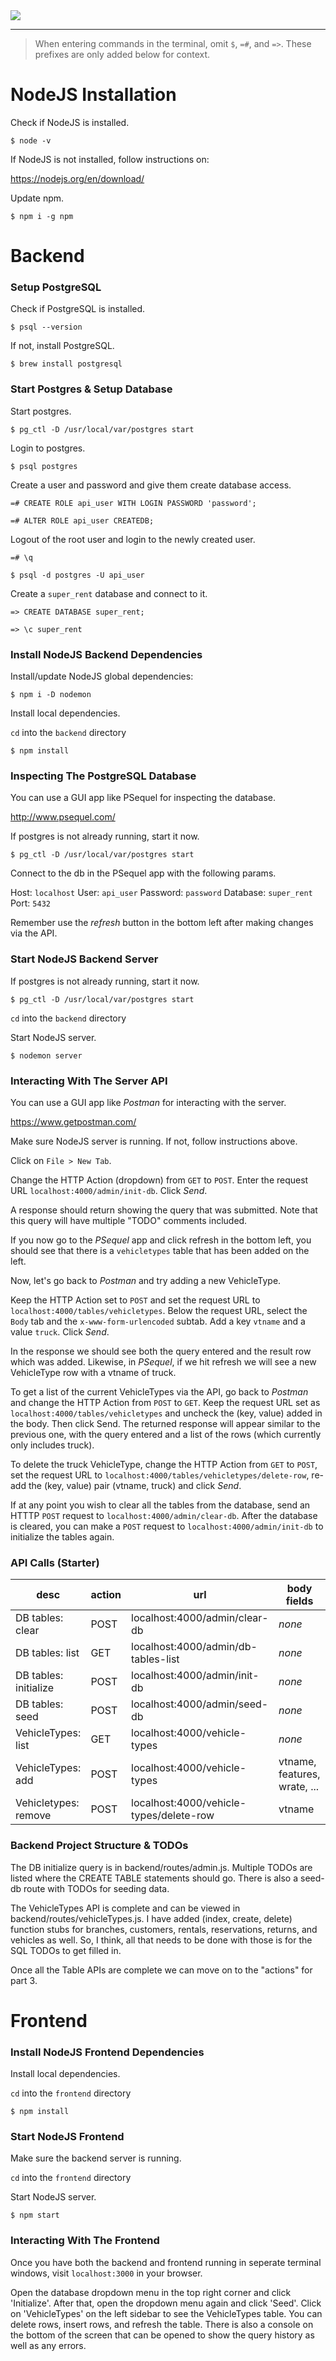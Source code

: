 <img src="https://raw.githubusercontent.com/alexgausman/super-rent/master/preview.png?sanitize=true&raw=true" />

---

> When entering commands in the terminal, omit `$`, `=#`, and `=>`. These prefixes are only added below for context.

# NodeJS Installation

Check if NodeJS is installed.

`$ node -v`

If NodeJS is not installed, follow instructions on:

https://nodejs.org/en/download/

Update npm.

`$ npm i -g npm`


# Backend

### Setup PostgreSQL

Check if PostgreSQL is installed.

`$ psql --version`

If not, install PostgreSQL.

`$ brew install postgresql`

### Start Postgres & Setup Database

Start postgres.

`$ pg_ctl -D /usr/local/var/postgres start`

Login to postgres.

`$ psql postgres`

Create a user and password and give them create database access.

`=# CREATE ROLE api_user WITH LOGIN PASSWORD 'password';`

`=# ALTER ROLE api_user CREATEDB;`

Logout of the root user and login to the newly created user.

`=# \q`

`$ psql -d postgres -U api_user`

Create a `super_rent` database and connect to it.

`=> CREATE DATABASE super_rent;`

`=> \c super_rent`

### Install NodeJS Backend Dependencies

Install/update NodeJS global dependencies:

`$ npm i -D nodemon`

Install local dependencies.

`cd` into the `backend` directory

`$ npm install`

### Inspecting The PostgreSQL Database

You can use a GUI app like PSequel for inspecting the database.

http://www.psequel.com/

If postgres is not already running, start it now.

`$ pg_ctl -D /usr/local/var/postgres start`

Connect to the db in the PSequel app with the following params.

Host: `localhost`
User: `api_user`
Password: `password`
Database: `super_rent`
Port: `5432`

Remember use the *refresh* button in the bottom left after making changes via the API.

### Start NodeJS Backend Server

If postgres is not already running, start it now.

`$ pg_ctl -D /usr/local/var/postgres start`

`cd` into the `backend` directory

Start NodeJS server.

`$ nodemon server`

### Interacting With The Server API

You can use a GUI app like *Postman* for interacting with the server.

https://www.getpostman.com/

Make sure NodeJS server is running. If not, follow instructions above.

Click on `File > New Tab`.

Change the HTTP Action (dropdown) from `GET` to `POST`. Enter the request URL `localhost:4000/admin/init-db`. Click *Send*.

A response should return showing the query that was submitted. Note that this query will have multiple "TODO" comments included.

If you now go to the *PSequel* app and click refresh in the bottom left, you should see that there is a `vehicletypes` table that has been added on the left.

Now, let's go back to *Postman* and try adding a new VehicleType.

Keep the HTTP Action set to `POST` and set the request URL to `localhost:4000/tables/vehicletypes`. Below the request URL, select the `Body` tab and the `x-www-form-urlencoded` subtab. Add a key `vtname` and a value `truck`. Click *Send*.

In the response we should see both the query entered and the result row which was added. Likewise, in *PSequel*, if we hit refresh we will see a new VehicleType row with a vtname of truck.

To get a list of the current VehicleTypes via the API, go back to *Postman* and change the HTTP Action from `POST` to `GET`. Keep the request URL set as `localhost:4000/tables/vehicletypes` and uncheck the (key, value) added in the body. Then click Send. The returned response will appear similar to the previous one, with the query entered and a list of the rows (which currently only includes truck).

To delete the truck VehicleType, change the HTTP Action from `GET` to `POST`, set the request URL to `localhost:4000/tables/vehicletypes/delete-row`, re-add the (key, value) pair (vtname, truck) and click *Send*.

If at any point you wish to clear all the tables from the database, send an HTTTP `POST` request to `localhost:4000/admin/clear-db`. After the database is cleared, you can make a `POST` request to `localhost:4000/admin/init-db` to initialize the tables again.

### API Calls (Starter)

|          desc         | action |                   url                   |          body fields          |
|-----------------------|--------|-----------------------------------------|-------------------------------|
| DB tables: clear      | POST   | localhost:4000/admin/clear-db           | *none*                        |
| DB tables: list       | GET    | localhost:4000/admin/db-tables-list     | *none*                        |
| DB tables: initialize | POST   | localhost:4000/admin/init-db            | *none*                        |
| DB tables: seed       | POST   | localhost:4000/admin/seed-db            | *none*                        |
| VehicleTypes: list    | GET    | localhost:4000/vehicle-types            | *none*                        |
| VehicleTypes: add     | POST   | localhost:4000/vehicle-types            | vtname, features, wrate, ...  |
| Vehicletypes: remove  | POST   | localhost:4000/vehicle-types/delete-row | vtname                        |

### Backend Project Structure & TODOs

The DB initialize query is in backend/routes/admin.js. Multiple TODOs are listed where the CREATE TABLE statements should go. There is also a seed-db route with TODOs for seeding data.

The VehicleTypes API is complete and can be viewed in backend/routes/vehicleTypes.js. I have added (index, create, delete) function stubs for branches, customers, rentals, reservations, returns, and vehicles as well. So, I think, all that needs to be done with those is for the SQL TODOs to get filled in.

Once all the Table APIs are complete we can move on to the "actions" for part 3.

# Frontend

### Install NodeJS Frontend Dependencies

Install local dependencies.

`cd` into the `frontend` directory

`$ npm install`

### Start NodeJS Frontend

Make sure the backend server is running.

`cd` into the `frontend` directory

Start NodeJS server.

`$ npm start`

### Interacting With The Frontend

Once you have both the backend and frontend running in seperate terminal windows, visit `localhost:3000` in your browser.

Open the database dropdown menu in the top right corner and click 'Initialize'. After that, open the dropdown menu again and click 'Seed'. Click on 'VehicleTypes' on the left sidebar to see the VehicleTypes table. You can delete rows, insert rows, and refresh the table. There is also a console on the bottom of the screen that can be opened to show the query history as well as any errors.
